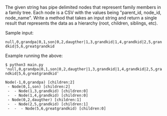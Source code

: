 The given string has pipe delimited nodes that represent family members in a family tree. Each node is a CSV with the values being "parent_id, node_id, node_name".  Write a method that takes an input string and return a single result that represents the data as a hierarchy (root, children, siblings, etc).

Sample input: 

``null,0,grandpa|0,1,son|0,2,daugther|1,3,grandkid|1,4,grandkid|2,5,grandkid|5,6,greatgrandkid``

Example running the above:

``$ python3 main.py 'null,0,grandpa|0,1,son|0,2,daugther|1,3,grandkid|1,4,grandkid|2,5,grandkid|5,6,greatgrandkid'``
```
Node(-1,0,grandpa) [children:2]
 - Node(0,1,son) [children:2]
 -  - Node(1,3,grandkid) [children:0]
 -  - Node(1,4,grandkid) [children:0]
 - Node(0,2,daugther) [children:1]
 -  - Node(2,5,grandkid) [children:1]
 -  -  - Node(5,6,greatgrandkid) [children:0]
```